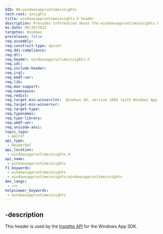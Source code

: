 ```yaml
---
UID: NA:windowsappruntimeinsights
tech.root: insights
title: windowsappruntimeinsights.h header
description: Provides information about the windowsappruntimeinsights.h header for the Insights API.
ms.date: 09/20/2022
targetos: Windows
prerelease: false
req.assembly: 
req.construct-type: apiset
req.ddi-compliance: 
req.dll: 
req.header: windowsappruntimeinsights.h
req.idl: 
req.include-header: 
req.irql: 
req.kmdf-ver: 
req.lib: 
req.max-support: 
req.namespace: 
req.redist: 
req.target-min-winverclnt:  Windows 10, version 1809 (with Windows App SDK 1.0 Stable or later)
req.target-min-winversvr: 
req.target-type: 
req.typenames: 
req.type-library: 
req.umdf-ver: 
req.unicode-ansi: 
topic_type:
 - apiref
api_type:
 - HeaderDef
api_location:
 - windowsappruntimeinsights.h
api_name:
 - windowsappruntimeinsights
f1_keywords:
 - windowsappruntimeinsights
 - windowsappruntimeinsights/windowsappruntimeinsights
dev_langs:
 - c++
helpviewer_keywords:
 - windowsappruntimeinsights
---
```


## -description

This header is used by the [Insights API](../_insights/index.md) for the Windows App SDK.

